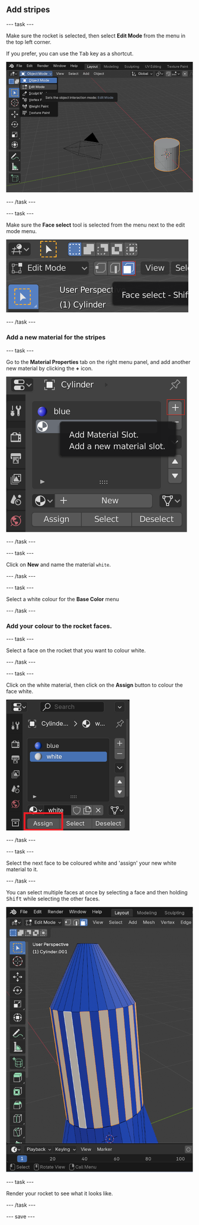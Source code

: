 ## Add stripes

--- task ---

Make sure the rocket is selected, then select **Edit Mode** from the menu in the top left corner. 

If you prefer, you can use the <kbd>Tab</kbd> key as a shortcut.

![Edit mode](images/edit-mode.png)

--- /task ---

--- task ---

Make sure the **Face select** tool is selected from the menu next to the edit mode menu.

![Face tool](images/blender-face-tool.png)

--- /task ---

### Add a new material for the stripes

--- task ---

Go to the **Material Properties** tab on the right menu panel, and add another new material by clicking the **+** icon.

![Add another material](images/blender-add-material-plus-button.png)

--- /task ---

--- task ---

Click on **New** and name the material `white`.

--- /task ---
 
--- task ---

Select a white colour for the **Base Color** menu

--- /task ---

### Add your colour to the rocket **faces**.

--- task ---

Select a face on the rocket that you want to colour white.

--- /task ---

--- task ---

Click on the white material, then click on the **Assign** button to colour the face white.

![Assign the material](images/blender-material-assign.png)

--- /task ---

--- task ---

Select the next face to be coloured white and 'assign' your new white material to it. 

--- /task ---

You can select multiple faces at once by selecting a face and then holding <kbd>Shift</kbd> while selecting the other faces.

![White stripes on alternating faces of the rocket body ](images/blender-rocket-white-faces.png)

--- task ---

Render your rocket to see what it looks like.

--- /task ---

--- save ---
